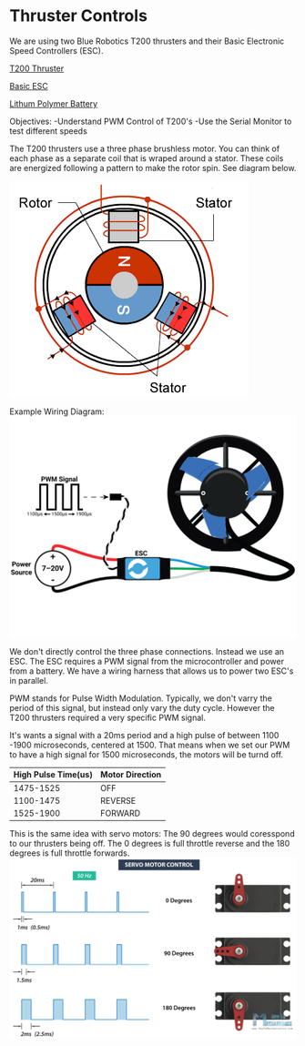 # Thruster Controls
We are using two Blue Robotics T200 thrusters and their Basic Electronic Speed Controllers (ESC).

<a href="https://bluerobotics.com/store/thrusters/t100-t200-thrusters/t200-thruster-r2-rp/" target="_blank">T200 Thruster</a>

<a href="https://bluerobotics.com/store/thrusters/speed-controllers/besc30-r3//" target="_blank">Basic ESC</a>

<a href="https://bluerobotics.com/store/comm-control-power/powersupplies-batteries/battery-lp-4s-10ah/" target="_blank"> Lithum Polymer Battery </a>

Objectives:
-Understand PWM Control of T200's
-Use the Serial Monitor to test different speeds

The T200 thrusters use a three phase brushless motor.
You can think of each phase as a separate coil that is wraped around a stator. 
These coils are energized following a pattern to make the rotor spin. See diagram below. 

![Three Phase Motor Diagram](https://github.com/C-Wesley/LearningWIL/blob/main/Thruster%20Controls/img/3phaseBrushlessMotor.gif)

Example Wiring Diagram: 
![Example Wiring Diagram](https://github.com/C-Wesley/LearningWIL/blob/main/Thruster%20Controls/img/ConnectionDiagram.png)

We don't directly control the three phase connections. Instead we use an ESC. The ESC requires a PWM signal from the microcontroller and power from a battery. We have a wiring harness that allows us to power two ESC's in parallel. 

PWM stands for Pulse Width Modulation. Typically, we don't varry the period of this signal, but instead only vary the duty cycle. However the T200 thrusters required a very specific PWM signal. 

It's wants a signal with a 20ms period and a high pulse of between 1100 -1900 microseconds, centered at 1500. That means when we set our PWM to have a high signal for 1500 microseconds, the motors will be turnd off. 

|High Pulse Time(us)|Motor Direction     | 
|---------------    |--------------------|
| 1475-1525         | OFF                | 
| 1100-1475         | REVERSE            |
| 1525-1900         | FORWARD            |

This is the same idea with servo motors: The 90 degrees would coresspond to our thrusters being off. The 0 degrees is full throttle reverse and the 180 degrees is full throttle forwards. 
![Servo Motor Control](https://github.com/C-Wesley/LearningWIL/blob/main/Thruster%20Controls/img/RC-Servo-Motor-Control-Signal.png)



